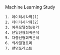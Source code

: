 Machine Learning Study


	1. 데이터시각화(1)	
	2. 데이터시각화(2)	
	3. 예측모델성능평가	
	4. 단일선형회귀분석
	5. 다중선형회귀분석
	6. 의사결정트리
	7. 랜덤포레스트
	
